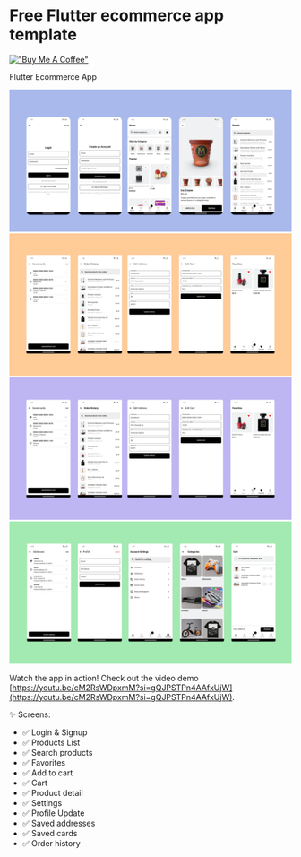 # Free Flutter ecommerce app template

[!["Buy Me A Coffee"](https://www.buymeacoffee.com/assets/img/custom_images/orange_img.png)](https://www.buymeacoffee.com/sudhirsuri5)

Flutter Ecommerce App 

![Firs](https://github.com/sudheersuri/Flutter-Estore-App/blob/main/screenshots/first.png)
![Second](https://github.com/sudheersuri/Flutter-Estore-App/blob/main/screenshots/second.png)
![Third](https://github.com/sudheersuri/Flutter-Estore-App/blob/main/screenshots/third.png)
![Fourth](https://github.com/sudheersuri/Flutter-Estore-App/blob/main/screenshots/four.png)


Watch the app in action! Check out the video demo [https://youtu.be/cM2RsWDpxmM?si=gQJPSTPn4AAfxUjW](https://youtu.be/cM2RsWDpxmM?si=gQJPSTPn4AAfxUjW).

✨ Screens:
- ✅ Login & Signup
- ✅ Products List
- ✅ Search products
- ✅ Favorites
- ✅ Add to cart 
- ✅ Cart
- ✅ Product detail
- ✅ Settings 
- ✅ Profile Update
- ✅ Saved addresses
- ✅ Saved cards
- ✅ Order history

